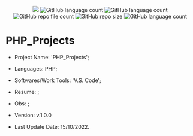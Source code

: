<p align="center">
  <img src="http://img.shields.io/static/v1?label=STATUS&message=Under_Development&color=green&style=flat"/>
  <img alt="GitHub language count" src="https://img.shields.io/github/languages/count/Rafa-KozAnd/PHP_Projects">
  <img alt="GitHub language count" src="https://img.shields.io/github/languages/top/Rafa-KozAnd/PHP_Projects">
  <img alt="GitHub repo file count" src="https://img.shields.io/github/directory-file-count/Rafa-KozAnd/PHP_Projects">
  <img alt="GitHub repo size" src="https://img.shields.io/github/repo-size/Rafa-KozAnd/PHP_Projects">
  <img alt="GitHub language count" src="https://img.shields.io/github/license/Rafa-KozAnd/PHP_Projects">
</p>

# PHP_Projects

- Project Name: 'PHP_Projects';
- Languages: PHP;
- Softwares/Work Tools: 'V.S. Code';
- Resume: ;
- Obs: ;
- Version: v.1.0.0

- Last Update Date: 15/10/2022.

##
